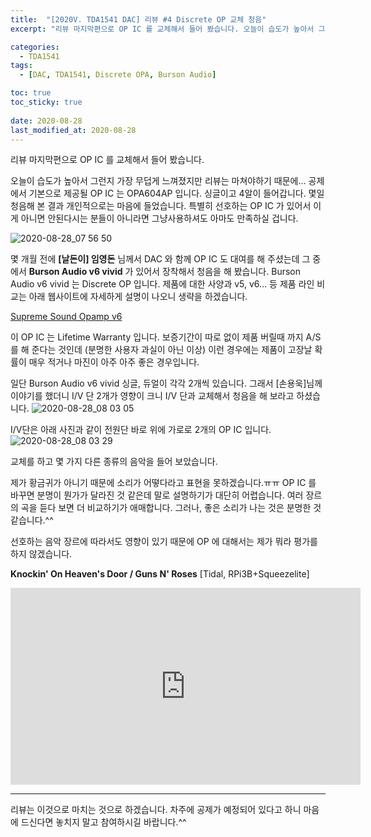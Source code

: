 ```yaml
---
title:  "[2020V. TDA1541 DAC] 리뷰 #4 Discrete OP 교체 청음"
excerpt: "리뷰 마지막편으로 OP IC 를 교체해서 들어 봤습니다. 오늘이 습도가 높아서 그런지 가장 무덥게 느껴졌지만 리뷰는 마쳐야하기 때문에..."

categories:
  - TDA1541
tags:
  - [DAC, TDA1541, Discrete OPA, Burson Audio]

toc: true
toc_sticky: true
 
date: 2020-08-28
last_modified_at: 2020-08-28
---
```

리뷰 마지막편으로 OP IC 를 교체해서 들어 봤습니다.

오늘이 습도가 높아서 그런지 가장 무덥게 느껴졌지만 리뷰는 마쳐야하기 때문에... 공제에서 기본으로 제공될 OP IC 는 OPA604AP 입니다. 싱글이고 4알이 들어갑니다. 몇일 청음해 본 결과 개인적으로는 마음에 들었습니다. 특별히 선호하는 OP IC 가 있어서 이게 아니면 안된다시는 분들이 아니라면 그냥사용하셔도 아마도 만족하실 겁니다.

![2020-08-28_07 56 50](https://user-images.githubusercontent.com/94424445/145929190-2fd120cd-7514-489d-b4f6-0e5912eee5f1.jpg)

몇 개월 전에 **[날돈이] 임영돈** 님께서 DAC 와 함께 OP IC 도 대여를 해 주셨는데 그 중에서 **Burson Audio v6 vivid** 가 있어서 장착해서 청음을 해 봤습니다. Burson Audio v6 vivid 는 Discrete OP 입니다. 제품에 대한 사양과 v5, v6... 등 제품 라인 비교는 아래 웹사이트에 자세하게 설명이 나오니 생략을 하겠습니다.

[Supreme Sound Opamp v6](https://www.bursonaudio.com/products/supreme-sound-opamp-v6/)

이 OP IC 는 Lifetime Warranty 입니다. 보증기간이 따로 없이 제품 버릴때 까지 A/S를 해 준다는 것인데 (분명한 사용자 과실이 아닌 이상) 이런 경우에는 제품이 고장날 확률이 매우 적거나 마진이 아주 아주 좋은 경우입니다.

일단 Burson Audio v6 vivid 싱글, 듀얼이 각각 2개씩 있습니다. 그래서 [손용욱]님께 이야기를 했더니 I/V 단 2개가 영향이 크니 I/V 단과 교체해서 청음을 해 보라고 하셨습니다.
![2020-08-28_08 03 05](https://user-images.githubusercontent.com/94424445/145929200-4e42847f-3482-4e2d-a673-c72964283f40.jpg)

I/V단은 아래 사진과 같이 전원단 바로 위에 가로로 2개의 OP IC 입니다.
![2020-08-28_08 03 29](https://user-images.githubusercontent.com/94424445/145929212-a5e5033c-84d8-40cb-a052-ad4bbbd36b53.jpg)

교체를 하고 몇 가지 다른 종류의 음악을 들어 보았습니다.

제가 황금귀가 아니기 때문에 소리가 어떻다라고 표현을 못하겠습니다.ㅠㅠ OP IC 를 바꾸면 분명이 뭔가가 달라진 것 같은데 말로 설명하기가 대단히 어렵습니다. 여러 장르의 곡을 듣다 보면 더 비교하기가 애매합니다. 그러나, 좋은 소리가 나는 것은 분명한 것 같습니다.^^

선호하는 음악 장르에 따라서도 영향이 있기 때문에 OP 에 대해서는 제가 뭐라 평가를 하지 않겠습니다.

**Knockin' On Heaven's Door / Guns N' Roses**
[Tidal, RPi3B+Squeezelite]

<iframe width="560" height="315" src="https://www.youtube.com/embed/hoXZHDM78yY" frameborder="0" allowfullscreen></iframe>

---

리뷰는 이것으로 마치는 것으로 하겠습니다.
차주에 공제가 예정되어 있다고 하니 마음에 드신다면 놓치지 말고 참여하시길 바랍니다.^^